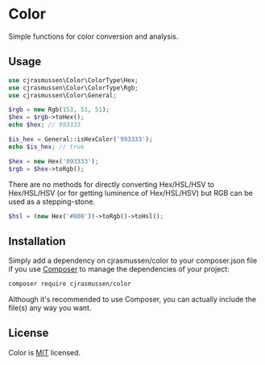 # Color

Simple functions for color conversion and analysis.

## Usage

```php
use cjrasmussen\Color\ColorType\Hex;
use cjrasmussen\Color\ColorType\Rgb;
use cjrasmussen\Color\General;

$rgb = new Rgb(153, 51, 51);
$hex = $rgb->toHex();
echo $hex; // 993333

$is_hex = General::isHexColor('993333');
echo $is_hex; // true

$hex = new Hex('993333');
$rgb = $hex->toRgb();
```

There are no methods for directly converting Hex/HSL/HSV to Hex/HSL/HSV (or for getting luminence of Hex/HSL/HSV) but RGB can be used as a stepping-stone.

```php
$hsl = (new Hex('#800'))->toRgb()->toHsl();
```


## Installation

Simply add a dependency on cjrasmussen/color to your composer.json file if you use [Composer](https://getcomposer.org/) to manage the dependencies of your project:

```sh
composer require cjrasmussen/color
```

Although it's recommended to use Composer, you can actually include the file(s) any way you want.

## License

Color is [MIT](http://opensource.org/licenses/MIT) licensed.